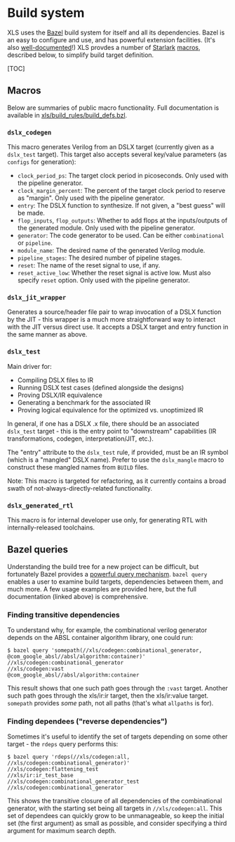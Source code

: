# Build system

XLS uses the [Bazel](http://bazel.build) build system for itself and all its
dependencies. Bazel is an easy to configure and use, and has powerful extension
facilities. (It's also
[well-documented](https://docs.bazel.build/versions/master/bazel-overview.html)!)
XLS provdes a number of
[Starlark](https://docs.bazel.build/versions/master/skylark/language.html)
[macros](https://docs.bazel.build/versions/master/skylark/macros.html),
described below, to simplify build target definition.

[TOC]

## Macros

Below are summaries of public macro functionality. Full documentation is
available in
[xls/build_rules/build_defs.bzl](https://github.com/google/xls/tree/main/xls/build_rules/build_defs.bzl).

### `dslx_codegen`

This macro generates Verilog from an DSLX target (currently given as a
`dslx_test` target). This target also accepts several key/value parameters (as
`configs` for generation):

*   `clock_period_ps`: The target clock period in picoseconds. Only used with
    the pipeline generator.
*   `clock_margin_percent`: The percent of the target clock period to reserve as
    "margin". Only used with the pipeline generator.
*   `entry`: The DSLX function to synthesize. If not given, a "best guess" will
    be made.
*   `flop_inputs`, `flop_outputs`: Whether to add flops at the inputs/outputs of
    the generated module. Only used with the pipeline generator.
*   `generator`: The code generator to be used. Can be either `combinational` or
    `pipeline`.
*   `module_name`: The desired name of the generated Verilog module.
*   `pipeline_stages`: The desired number of pipeline stages.
*   `reset`: The name of the reset signal to use, if any.
*   `reset_active_low`: Whether the reset signal is active low. Must also
    specify `reset` option. Only used with the pipeline generator.

### `dslx_jit_wrapper`

Generates a source/header file pair to wrap invocation of a DSLX function by the
JIT - this wrapper is a much more straightforward way to interact with the JIT
versus direct use. It accepts a DSLX target and entry function in the same
manner as above.

### `dslx_test`

Main driver for:

*   Compiling DSLX files to IR
*   Running DSLX test cases (defined alongside the designs)
*   Proving DSLX/IR equivalence
*   Generating a benchmark for the associated IR
*   Proving logical equivalence for the optimized vs. unoptimized IR

In general, if one has a DSLX .x file, there should be an associated `dslx_test`
target - this is the entry point to "downstream" capabilities (IR
transformations, codegen, interpretation/JIT, etc.).

The "entry" attribute to the `dslx_test` rule, if provided, must be an IR symbol
(which is a "mangled" DSLX name). Prefer to use the `dslx_mangle` macro to
construct these mangled names from `BUILD` files.

Note: This macro is targeted for refactoring, as it currently contains a broad
swath of not-always-directly-related functionality.

### `dslx_generated_rtl`

This macro is for internal developer use only, for generating RTL with
internally-released toolchains.

## Bazel queries

Understanding the build tree for a new project can be difficult, but fortunately
Bazel provides a
[powerful query mechanism](https://docs.bazel.build/versions/master/query.html).
`bazel query` enables a user to examine build targets, dependencies between
them, and much more. A few usage examples are provided here, but the full
documentation (linked above) is comprehensive.

### Finding transitive dependencies

To understand why, for example, the combinational verilog generator depends on
the ABSL container algorithm library, one could run:

```
$ bazel query 'somepath(//xls/codegen:combinational_generator, @com_google_absl//absl/algorithm:container)'
//xls/codegen:combinational_generator
//xls/codegen:vast
@com_google_absl//absl/algorithm:container
```

This result shows that one such path goes through the `:vast` target. Another
such path goes through the xls/ir:ir target, then the xls/ir:value target.
`somepath` provides _some_ path, not all paths (that's what `allpaths` is for).

### Finding dependees ("reverse dependencies")

Sometimes it's useful to identify the set of targets depending on some other
target - the `rdeps` query performs this:

```
$ bazel query 'rdeps(//xls/codegen:all, //xls/codegen:combinational_generator)'
//xls/codegen:flattening_test
//xls/ir:ir_test_base
//xls/codegen:combinational_generator_test
//xls/codegen:combinational_generator
```

This shows the transitive closure of all dependencies of the combinational
generator, with the starting set being all targets in `//xls/codegen:all`. This
set of dependees can quickly grow to be unmanageable, so keep the initial set
(the first argument) as small as possible, and consider specifying a third
argument for maximum search depth.
